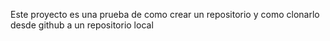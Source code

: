 Este proyecto es una prueba de como crear un repositorio y como clonarlo desde github a un repositorio local

